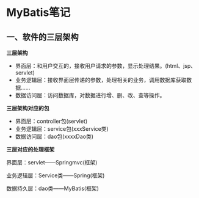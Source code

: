 # MyBatis笔记

## 一、软件的三层架构 

**三层架构**

- 界面层：和用户交互的，接收用户请求的参数，显示处理结果。(html、jsp、servlet)
- 业务逻辑层：接收界面层传递的参数，处理相关的业务，调用数据库获取数据……
- 数据访问层：访问数据库，对数据进行增、删、改、查等操作。

**三层架构对应的包**

- 界面层：controller包(servlet)
- 业务逻辑层：service包(xxxService类)
- 数据访问层：dao包(xxxxDao类)

**三层对应的处理框架**

界面层：servlet——Springmvc(框架)

业务逻辑层：Service类——Spring(框架)

数据持久层：dao类——MyBatis(框架)



